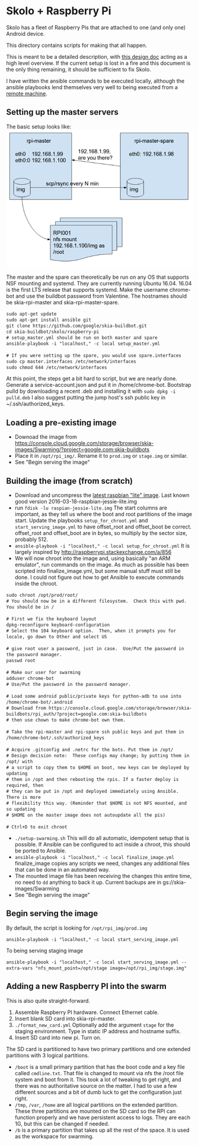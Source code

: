 # Skolo + Raspberry Pi

Skolo has a fleet of Raspberry Pis that are attached to one (and only one) Android device.

This directory contains scripts for making that all happen.

This is meant to be a detailed description, with [this design doc](https://docs.google.com/document/d/1bbEfQSZvAk5yIpq4Ey1gGgGQscdO9KB0Jfe962XcowA/edit#)
acting as a high level overview.  If the current setup is lost in a fire and this document is the
only thing remaining, it should be sufficient to fix Skolo.

I have written the ansible commands to be executed locally, although the ansible playbooks lend
themselves very well to being executed from a
[remote machine](https://docs.google.com/document/d/1o07eSiEnzDS0D90HRn_fIWEGOUqmPx3w1d-LP-_MdUQ/edit#).

## Setting up the master servers
The basic setup looks like:
![master-design](../img/master-design.png)

The master and the spare can theoretically be run on any OS that supports NSF mounting and systemd.
They are currently running Ubuntu 16.04.  16.04 is the first LTS release that supports systemd.
Make the username chrome-bot and use the buildbot password from Valentine.
The hostnames should be skia-rpi-master and skia-rpi-master-spare.
```
sudo apt-get update
sudo apt-get install ansible git
git clone https://github.com/google/skia-buildbot.git
cd skia-buildbot/skolo/raspberry-pi
# setup_master.yml should be run on both master and spare
ansible-playbook -i "localhost," -c local setup_master.yml

# If you were setting up the spare, you would use spare.interfaces
sudo cp master.interfaces /etc/network/interfaces
sudo chmod 644 /etc/network/interfaces
```
At this point, the steps get a bit hard to script, but we are nearly done.
Generate a service-account.json and put it in /home/chrome-bot.
Bootstrap pulld by downloading a recent .deb and installing it with `sudo dpkg -i pulld.deb`
I also suggest putting the jump host's ssh public key in ~/.ssh/authorized_keys.


## Loading a pre-existing image
  - Downoad the image from https://console.cloud.google.com/storage/browser/skia-images/Swarming/?project=google.com:skia-buildbots
  - Place it in `/opt/rpi_img/`.  Rename it to `prod.img` or `stage.img` or similar.
  - See "Begin serving the image"

## Building the image (from scratch)
  - Download and uncompress the [latest raspbian "lite" image](https://www.raspberrypi.org/downloads/raspbian/).  Last known good version 2016-03-18-raspbian-jessie-lite.img
  - run `fdisk -lu raspian-jessie-lite.img`  The start columns are important, as they tell us where the boot and root partitions of the image start.  Update the playbooks `setup_for_chroot.yml` and `start_serving_image.yml` to have offset_root and offset_boot be correct.  offset_root and offset_boot are in bytes, so multiply by the sector size, probably 512.
  - `ansible-playbook -i "localhost," -c local setup_for_chroot.yml`  It is largely inspired by http://raspberrypi.stackexchange.com/a/856
  - We will now chroot into the image and, using basically "an ARM emulator", run commands on the image.  As much as possible has been scripted into finalize_image.yml, but some manual stuff must still be done.  I could not figure out how to get Ansible to execute commands inside the chroot.

```
sudo chroot /opt/prod/root/
# You should now be in a different filesystem.  Check this with pwd.  You should be in /

# First we fix the keyboard layout
dpkg-reconfigure keyboard-configuration
# Select the 104 keyboard option.  Then, when it prompts you for locale, go down to Other and select US

# give root user a password, just in case.  Use/Put the password in the password manager.
passwd root

# Make our user for swarming
adduser chrome-bot
# Use/Put the password in the password manager.

# Load some android public/private keys for python-adb to use into /home/chrome-bot/.android
# Download from https://console.cloud.google.com/storage/browser/skia-buildbots/rpi_auth/?project=google.com:skia-buildbots
# then use chown to make chrome-bot own them.

# Take the rpi-master and rpi-spare ssh public keys and put them in /home/chrome-bot/.ssh/authorized_keys

# Acquire .gitconfig and .netrc for the bots. Put them in /opt/
# Design decision note:  These configs may change; by putting them in /opt/ with
# a script to copy them to $HOME on boot, new keys can be deployed by updating
# them in /opt and then rebooting the rpis. If a faster deploy is required, then
# they can be put in /opt and deployed immediately using Ansible. There is more
# flexibility this way. (Reminder that $HOME is not NFS mounted, and so updating
# $HOME on the master image does not autoupdate all the pis)

# Ctrl+D to exit chroot
```
  - `./setup-swarming.sh`  This will do all automatic, idempotent setup that is possible.  If Ansible can be configured to act inside a chroot, this should be ported to Ansible.
  - `ansible-playbook -i "localhost," -c local finalize_image.yml`  finalize_image copies any scripts we need, changes any additional files that can be done in an automated way.
  - The mounted image file has been receiving the changes this entire time, no need to `dd` anything to back it up.  Current backups are in gs://skia-images/Swarming
  - See "Begin serving the image"

## Begin serving the image
By default, the script is looking for `/opt/rpi_img/prod.img`

    ansible-playbook -i "localhost," -c local start_serving_image.yml

To being serving staging image

    ansible-playbook -i "localhost," -c local start_serving_image.yml --extra-vars "nfs_mount_point=/opt/stage image=/opt/rpi_img/stage.img"


## Adding a new Raspberry PI into the swarm
This is also quite straight-forward.
 1. Assemble Raspberry PI hardware.  Connect Ethernet cable.
 2. Insert blank SD card into skia-rpi-master.
 3. `./format_new_card.yml`  Optionally add the argument `stage` for the staging environment. Type in static IP address and hostname suffix.
 4. Insert SD card into new pi.  Turn on.

The SD card is partitioned to have two primary partitions and one extended partitions with 3 logical partitions.
 - `/boot` is a small primary partition that has the boot code and a key file called `cmdline.txt`.  That file is changed to mount via nfs the /root file system and boot from it.  This took a lot of tweaking to get right, and there was no authoritative source on the matter.  I had to use a few different sources and a bit of dumb luck to get the configuration just right.
 - `/tmp`, `/var`, `/home` are all logical partitions on the extended partition.  These three partitions are mounted on the SD card so the RPI can function properly and we have persistent access to logs. They are each 1G, but this can be changed if needed.
 - `/b` is a primary partition that takes up all the rest of the space.  It is used as the workspace for swarming.